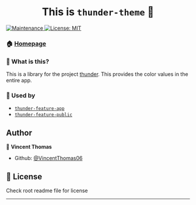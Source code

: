 <h1 align="center">This is <code>thunder-theme</code> 👋</h1>
<p>
  <a href="https://github.com/VincentThomas06/Codebase/graphs/commit-activity" target="_blank">
    <img alt="Maintenance" src="https://img.shields.io/badge/Maintained%3F-yes-green.svg?style=flat-square" />
  </a>
  <a href="https://github.com/VincentThomas06/Codebase/blob/main/LICENSE?style=flat-square" target="_blank">
    <img alt="License: MIT" src="https://img.shields.io/github/license/VincentThomas06/Codebase?style=flat-square" />
  </a>
</p>

### 🏠 [Homepage](https://github.com/VincentThomas06/Codebase#readme)

### 🤔 What is this?

This is a library for the project [thunder](https://github.com/VincentThomas06/Codebase/tree/main/apps/thunder#readme). This provides the color values in the entire app.

### 🔧 Used by

- [`thunder-feature-app`](https://github.com/VincentThomas06/Codebase/tree/main/libs/thunder/feature-app#readme)
- [`thunder-feature-public`](https://github.com/VincentThomas06/Codebase/tree/main/libs/thunder/feature-public#readme)

## Author

👤 **Vincent Thomas**

- Github: [@VincentThomas06](https://github.com/VincentThomas06)

## 📝 License

Check root readme file for license

---
